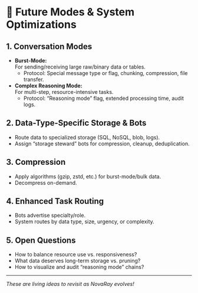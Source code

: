 # 🚀 Future Modes & System Optimizations

## 1. Conversation Modes
- **Burst-Mode:**  
  For sending/receiving large raw/binary data or tables.  
  - Protocol: Special message type or flag, chunking, compression, file transfer.
- **Complex Reasoning Mode:**  
  For multi-step, resource-intensive tasks.  
  - Protocol: “Reasoning mode” flag, extended processing time, audit logs.

## 2. Data-Type-Specific Storage & Bots
- Route data to specialized storage (SQL, NoSQL, blob, logs).
- Assign “storage steward” bots for compression, cleanup, deduplication.

## 3. Compression
- Apply algorithms (gzip, zstd, etc.) for burst-mode/bulk data.
- Decompress on-demand.

## 4. Enhanced Task Routing
- Bots advertise specialty/role.
- System routes by data type, size, urgency, or complexity.

## 5. Open Questions
- How to balance resource use vs. responsiveness?
- What data deserves long-term storage vs. pruning?
- How to visualize and audit “reasoning mode” chains?

---

_These are living ideas to revisit as NovaRay evolves!_